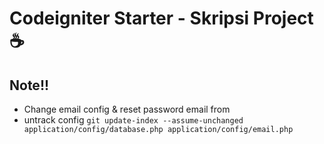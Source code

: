 # Codeigniter Starter - Skripsi Project :coffee:

## Note!!

- Change email config & reset password email from
- untrack config `git update-index --assume-unchanged application/config/database.php application/config/email.php`
